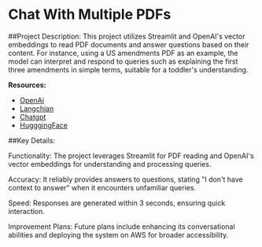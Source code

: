 # Chat With Multiple PDFs

##Project Description:
This project utilizes Streamlit and OpenAI's vector embeddings to read PDF documents and answer questions based on their content. For instance, using a US amendments PDF as an example, the model can interpret and respond to queries such as explaining the first three amendments in simple terms, suitable for a toddler's understanding.

**Resources:**
* [OpenAi](https://platform.openai.com/docs/overview)
* [Langchian](https://python.langchain.com/v0.2/docs/introduction/)
* [Chatgpt](https://chatgpt.com/)
* [HugggingFace](https://huggingface.co/)

##Key Details:

Functionality: The project leverages Streamlit for PDF reading and OpenAI's vector embeddings for understanding and processing queries.

Accuracy: It reliably provides answers to questions, stating "I don't have context to answer" when it encounters unfamiliar queries.

Speed: Responses are generated within 3 seconds, ensuring quick interaction.

Improvement Plans: Future plans include enhancing its conversational abilities and deploying the system on AWS for broader accessibility.
